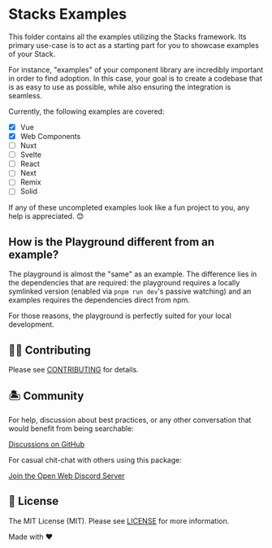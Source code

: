 # Stacks Examples

This folder contains all the examples utilizing the Stacks framework. Its primary use-case is to act as a starting part for you to showcase examples of your Stack.

For instance, "examples" of your component library are incredibly important in order to find adoption. In this case, your goal is to create a codebase that is as easy to use as possible, while also ensuring the integration is seamless.

Currently, the following examples are covered:

- [x] Vue
- [x] Web Components
- [ ] Nuxt
- [ ] Svelte
- [ ] React
- [ ] Next
- [ ] Remix
- [ ] Solid

If any of these uncompleted examples look like a fun project to you, any help is appreciated. 😊

## How is the Playground different from an example?

The playground is almost the "same" as an example. The difference lies in the dependencies that are required: the playground requires a locally symlinked version (enabled via `pnpm run dev`'s passive watching) and an examples requires the dependencies direct from npm.

For those reasons, the playground is perfectly suited for your local development.

## 💪🏼 Contributing

Please see [CONTRIBUTING](../.github/CONTRIBUTING.md) for details.

## 🏝 Community

For help, discussion about best practices, or any other conversation that would benefit from being searchable:

[Discussions on GitHub](https://github.com/ow3org/stacks/discussions)

For casual chit-chat with others using this package:

[Join the Open Web Discord Server](https://discord.ow3.org)

## 📄 License

The MIT License (MIT). Please see [LICENSE](../LICENSE.md) for more information.

Made with ❤️
